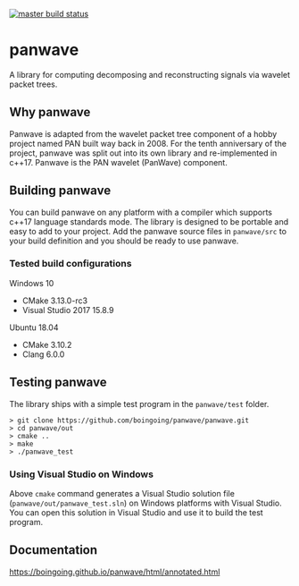 [![master build status](https://travis-ci.org/boingoing/panwave.svg?branch=master)](https://travis-ci.org/boingoing/panwave/builds#)

# panwave

A library for computing decomposing and reconstructing signals via wavelet packet trees.

## Why panwave

Panwave is adapted from the wavelet packet tree component of a hobby project named PAN built way back in 2008. For the tenth anniversary of the project, panwave was split out into its own library and re-implemented in c++17. Panwave is the PAN wavelet (PanWave) component.

## Building panwave

You can build panwave on any platform with a compiler which supports c++17 language standards mode. The library is designed to be portable and easy to add to your project. Add the panwave source files in `panwave/src` to your build definition and you should be ready to use panwave.

### Tested build configurations

Windows 10
* CMake 3.13.0-rc3
* Visual Studio 2017 15.8.9

Ubuntu 18.04
* CMake 3.10.2
* Clang 6.0.0

## Testing panwave

The library ships with a simple test program in the `panwave/test` folder.

```console
> git clone https://github.com/boingoing/panwave/panwave.git
> cd panwave/out
> cmake ..
> make
> ./panwave_test
```

### Using Visual Studio on Windows

Above `cmake` command generates a Visual Studio solution file (`panwave/out/panwave_test.sln`) on Windows platforms with Visual Studio. You can open this solution in Visual Studio and use it to build the test program.

## Documentation

https://boingoing.github.io/panwave/html/annotated.html
